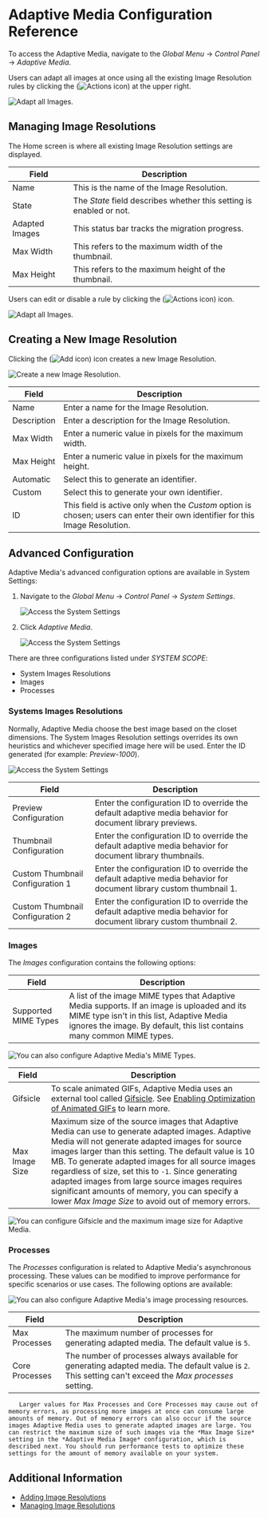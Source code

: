 # Adaptive Media Configuration Reference

To access the Adaptive Media, navigate to the _Global Menu_ &rarr; _Control Panel_ &rarr; _Adaptive Media_.

Users can adapt all images at once using all the existing Image Resolution rules by clicking the (![Actions icon](../../../../images/icon-actions.png)) at the upper right.

![Adapt all Images.](./adaptive-media-configuration-reference/images/02.png)

## Managing Image Resolutions

The Home screen is where all existing Image Resolution settings are displayed.

| Field | Description |
| --- | --- |
| Name | This is the name of the Image Resolution. |
| State | The _State_ field describes whether this setting is enabled or not. |
| Adapted Images | This status bar tracks the migration progress. |
| Max Width | This refers to the maximum width of the thumbnail. |
| Max Height | This refers to the maximum height of the thumbnail. |

Users can edit or disable a rule by clicking the (![Actions icon](../../../../images/icon-actions.png)) icon.

![Adapt all Images.](./adaptive-media-configuration-reference/images/03.png)

## Creating a New Image Resolution

Clicking the (![Add icon](../../../../images/icon-add.png)) icon creates a new Image Resolution.

![Create a new Image Resolution.](./adaptive-media-configuration-reference/images/01.png)

| Field | Description |
| --- | --- |
| Name | Enter a name for the Image Resolution. |
| Description | Enter a description for the Image Resolution. |
| Max Width | Enter a numeric value in pixels for the maximum width. |
| Max Height | Enter a numeric value in pixels for the maximum height. |
| Automatic | Select this to generate an identifier. |
| Custom | Select this to generate your own identifier. |
| ID | This field is active only when the _Custom_ option is chosen; users can enter their own identifier for this Image Resolution. |

## Advanced Configuration

Adaptive Media's advanced configuration options are available in System Settings:

1. Navigate to the _Global Menu_ &rarr; _Control Panel_ &rarr; _System Settings_.

    ![Access the System Settings](./adaptive-media-configuration-reference/images/04.png)

1. Click _Adaptive Media_.

    ![Access the System Settings](./adaptive-media-configuration-reference/images/05.png)

There are three configurations listed under _SYSTEM SCOPE_:

* System Images Resolutions
* Images
* Processes

### Systems Images Resolutions

Normally, Adaptive Media choose the best image based on the closet dimensions. The System Images Resolution settings overrides its own heuristics and whichever specified image here will be used. Enter the ID generated (for example: _Preview-1000_).

![Access the System Settings](./adaptive-media-configuration-reference/images/09.png)

| Field | Description |
| --- | --- |
| Preview Configuration | Enter the configuration ID to override the default adaptive media behavior for document library previews. |
| Thumbnail Configuration | Enter the configuration ID to override the default adaptive media behavior for document library thumbnails. |
| Custom Thumbnail Configuration 1 | Enter the configuration ID to override the default adaptive media behavior for document library custom thumbnail 1. |
| Custom Thumbnail Configuration 2 | Enter the configuration ID to override the default adaptive media behavior for document library custom thumbnail 2. |

### Images

The _Images_ configuration contains the following options:

| Field | Description |
| --- | --- |
| Supported MIME Types | A list of the image MIME types that Adaptive Media supports. If an image is uploaded and its MIME type isn't in this list, Adaptive Media ignores the image. By default, this list contains many common MIME types. |

![You can also configure Adaptive Media's MIME Types.](./adaptive-media-configuration-reference/images/08.png)

| Field | Description |
| --- | --- |
| Gifsicle | To scale animated GIFs, Adaptive Media uses an external tool called [Gifsicle](https://www.lcdf.org/gifsicle/). See [Enabling Optimization of Animated GIFs](../../devops/enabling-optimization-of-animated-gifs.md) to learn more. |
| Max Image Size | Maximum size of the source images that Adaptive Media can use to generate adapted images. Adaptive Media will not generate adapted images for source images larger than this setting. The default value is 10 MB. To generate adapted images for all source images regardless of size, set this to `-1`. Since generating adapted images from large source images requires significant amounts of memory, you can specify a lower *Max Image Size* to avoid out of memory errors. |

![You can configure Gifsicle and the maximum image size for Adaptive Media.](./adaptive-media-configuration-reference/images/06.png)

### Processes

The _Processes_ configuration is related to Adaptive Media's asynchronous processing. These values can be modified to improve performance for specific scenarios or use cases. The following options are available:

![You can also configure Adaptive Media's image processing resources.](./adaptive-media-configuration-reference/images/07.png)

| Field | Description |
| --- | --- |
| Max Processes | The maximum number of processes for generating adapted media. The default value is `5`. |
| Core Processes | The number of processes always available for generating adapted media. The default value is `2`. This setting can't exceed the _Max processes_ setting. |

```warning::
   Larger values for Max Processes and Core Processes may cause out of memory errors, as processing more images at once can consume large amounts of memory. Out of memory errors can also occur if the source images Adaptive Media uses to generate adapted images are large. You can restrict the maximum size of such images via the *Max Image Size* setting in the *Adaptive Media Image* configuration, which is described next. You should run performance tests to optimize these settings for the amount of memory available on your system.
```

## Additional Information

* [Adding Image Resolutions](./adding-image-resolutions.md)
* [Managing Image Resolutions](./managing-image-resolutions.md)
